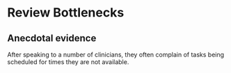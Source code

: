 # Review Bottlenecks

## Anecdotal evidence

After speaking to a number of clinicians, they often complain of tasks being scheduled for times they are not available. 

